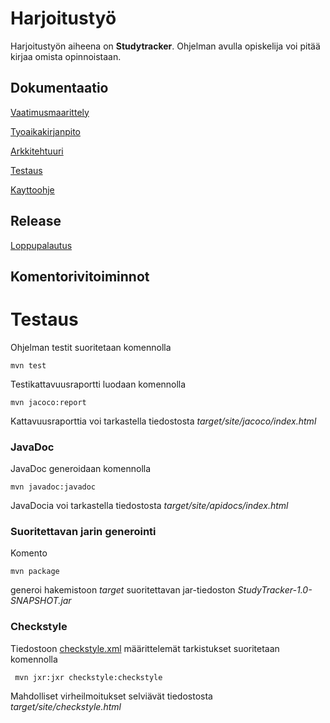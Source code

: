 # Harjoitustyö

Harjoitustyön aiheena on **Studytracker**. Ohjelman avulla opiskelija voi pitää kirjaa omista opinnoistaan.

## Dokumentaatio

[Vaatimusmaarittely](https://github.com/papirila/ot-harjoitustyo/blob/master/dokumentaatio/vaatimusmaarittely.md)

[Tyoaikakirjanpito](https://github.com/papirila/ot-harjoitustyo/blob/master/dokumentaatio/tyoaikakirjanpito.md)

[Arkkitehtuuri](https://github.com/papirila/ot-harjoitustyo/blob/master/dokumentaatio/arkkitehtuuri.md)

[Testaus](https://github.com/papirila/ot-harjoitustyo/blob/master/dokumentaatio/testaus.md)

[Kayttoohje](https://github.com/papirila/ot-harjoitustyo/blob/master/dokumentaatio/kayttoohje.md)

## Release 

[Loppupalautus](https://github.com/papirila/ot-harjoitustyo/releases/tag/V1.0)

## Komentorivitoiminnot

# Testaus

Ohjelman testit suoritetaan komennolla

```
mvn test
```

Testikattavuusraportti luodaan komennolla

```
mvn jacoco:report
```

Kattavuusraporttia voi tarkastella tiedostosta _target/site/jacoco/index.html_

### JavaDoc

JavaDoc generoidaan komennolla

```
mvn javadoc:javadoc
```

JavaDocia voi tarkastella tiedostosta _target/site/apidocs/index.html_

### Suoritettavan jarin generointi

Komento

```
mvn package
```

generoi hakemistoon _target_ suoritettavan jar-tiedoston _StudyTracker-1.0-SNAPSHOT.jar_


### Checkstyle

Tiedostoon [checkstyle.xml](https://github.com/papirila/ot-harjoitustyo/blob/master/Studytracker/checkstyle.xml) määrittelemät tarkistukset suoritetaan komennolla

```
 mvn jxr:jxr checkstyle:checkstyle
```

Mahdolliset virheilmoitukset selviävät tiedostosta _target/site/checkstyle.html_
